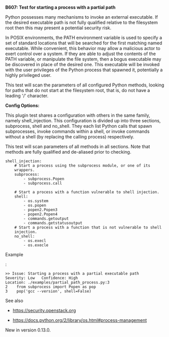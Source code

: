 **B607: Test for starting a process with a partial path**

Python possesses many mechanisms to invoke an external executable. If
the desired executable path is not fully qualified relative to the
filesystem root then this may present a potential security risk.

In POSIX environments, the PATH environment variable is used to specify
a set of standard locations that will be searched for the first matching
named executable. While convenient, this behavior may allow a malicious
actor to exert control over a system. If they are able to adjust the
contents of the PATH variable, or manipulate the file system, then a
bogus executable may be discovered in place of the desired one. This
executable will be invoked with the user privileges of the Python
process that spawned it, potentially a highly privileged user.

This test will scan the parameters of all configured Python methods,
looking for paths that do not start at the filesystem root, that is, do
not have a leading '/' character.

**Config Options:**

This plugin test shares a configuration with others in the same family,
namely shell\_injection. This configuration is divided up into three
sections, subprocess, shell and no\_shell. They each list Python calls
that spawn subprocesses, invoke commands within a shell, or invoke
commands without a shell (by replacing the calling process)
respectively.

This test will scan parameters of all methods in all sections. Note that
methods are fully qualified and de-aliased prior to checking.

    shell_injection:
        # Start a process using the subprocess module, or one of its
        wrappers.
        subprocess:
            - subprocess.Popen
            - subprocess.call

        # Start a process with a function vulnerable to shell injection.
        shell:
            - os.system
            - os.popen
            - popen2.Popen3
            - popen2.Popen4
            - commands.getoutput
            - commands.getstatusoutput
        # Start a process with a function that is not vulnerable to shell
        injection.
        no_shell:
            - os.execl
            - os.execle

Example

:   

<!-- -->

    >> Issue: Starting a process with a partial executable path
    Severity: Low   Confidence: High
    Location: ./examples/partial_path_process.py:3
    2    from subprocess import Popen as pop
    3    pop('gcc --version', shell=False)

See also

-   <https://security.openstack.org>

-   <https://docs.python.org/2/library/os.html#process-management>

New in version 0.13.0.
